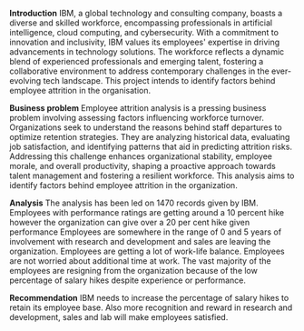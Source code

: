 **Introduction**
IBM, a global technology and consulting company, boasts a diverse and skilled workforce, encompassing professionals in artificial intelligence, cloud computing, and cybersecurity. With a commitment to innovation and inclusivity, IBM values its employees' expertise in driving advancements in technology solutions. The workforce reflects a dynamic blend of experienced professionals and emerging talent, fostering a collaborative environment to address contemporary challenges in the ever-evolving tech landscape. This project intends to identify factors behind employee attrition in the organisation.

**Business problem**
Employee attrition analysis is a pressing business problem involving assessing factors influencing workforce turnover. Organizations seek to understand the reasons behind staff departures to optimize retention strategies. They are analyzing historical data, evaluating job satisfaction, and identifying patterns that aid in predicting attrition risks. Addressing this challenge enhances organizational stability, employee morale, and overall productivity, shaping a proactive approach towards talent management and fostering a resilient workforce. This analysis aims to identify factors behind employee attrition in the organization.

**Analysis**
The analysis has been led on 1470 records given by IBM. Employees with performance ratings are getting around a 10 percent hike however the organization can give over a 20 per cent hike given performance Employees are somewhere in the range of 0 and 5 years of involvement with research and development and sales are leaving the organization. Employees are getting a lot of work-life balance. Employees are not worried about additional time at work. The vast majority of the employees are resigning from the organization because of the low percentage of salary hikes despite experience or performance. 

**Recommendation**
IBM needs to increase the percentage of salary hikes to retain its employee base. Also more recognition and reward in research and development, sales and lab will make employees satisfied.

